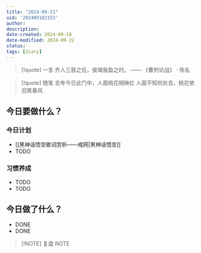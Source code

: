 ```yaml
---
title: "2024-09-21"
uid: '202409182153'
author: 
description: 
date-created: 2024-09-18
date-modified: 2024-09-22
status: 
tags: [diary]
---
```


> [!quote] 一言
 齐人三鼓之后，彼竭我盈之时。 —— 《曹刿论战》 · 佚名

> [!quote] 随笔
> 去年今日此门中，人面桃花相映红
> 人面不知何处去，桃花依旧笑春风

## 今日要做什么？

### 今日计划

- [[黑神话悟空歌词赏析——戒网|黑神话悟空]]
- TODO

### 习惯养成

- TODO
- TODO

## 今日做了什么？

- DONE
- DONE

> [!NOTE] 复盘
> NOTE
